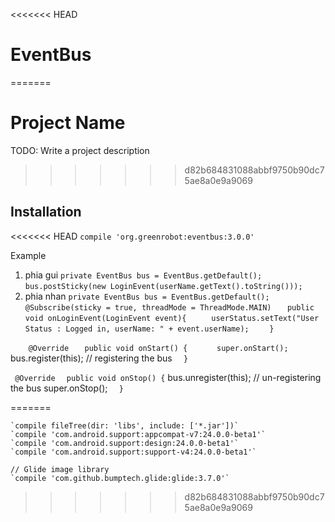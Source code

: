 <<<<<<< HEAD
# EventBus


=======
# Project Name

TODO: Write a project description
>>>>>>> d82b684831088abbf9750b90dc75ae8a0e9a9069

## Installation


<<<<<<< HEAD
`compile 'org.greenrobot:eventbus:3.0.0'`


Example
1. phia gui
`private EventBus bus = EventBus.getDefault();`
`bus.postSticky(new LoginEvent(userName.getText().toString()));`
2. phia nhan
`private EventBus bus = EventBus.getDefault();`
`@Subscribe(sticky = true, threadMode = ThreadMode.MAIN)`
 `   public void onLoginEvent(LoginEvent event){`
   `     userStatus.setText("User Status : Logged in, userName: " + event.userName);`
`    }`

`    @Override`
 `   public void onStart() {`
  `      super.onStart();`
        bus.register(this); // registering the bus
  `  }`

   ` @Override`
  `  public void onStop() {`
        bus.unregister(this); // un-registering the bus
        super.onStop();
  `  }`

=======



    `compile fileTree(dir: 'libs', include: ['*.jar'])`
    `compile 'com.android.support:appcompat-v7:24.0.0-beta1'`
    `compile 'com.android.support:design:24.0.0-beta1'`
    `compile 'com.android.support:support-v4:24.0.0-beta1'`
 
    // Glide image library
    `compile 'com.github.bumptech.glide:glide:3.7.0'`
>>>>>>> d82b684831088abbf9750b90dc75ae8a0e9a9069
